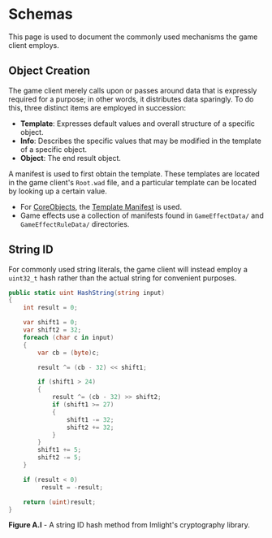 # Schemas
This page is used to document the commonly used mechanisms the game client employs.

## Object Creation
The game client merely calls upon or passes around data that is expressly required for a purpose; in other words, it distributes data sparingly.
To do this, three distinct items are employed in succession:
* __Template__: Expresses default values and overall structure of a specific object.
* __Info__: Describes the specific values that may be modified in the template of a specific object.
* __Object__: The end result object.

A manifest is used to first obtain the template. These templates are located in the game client's `Root.wad` file, and a particular template can be located by looking up a certain value.
* For [CoreObjects](./systems/op/coreobject.md), the [Template Manifest](./systems/op/coreobject.md#template-manifest) is used.
* Game effects use a collection of manifests found in `GameEffectData/` and `GameEffectRuleData/` directories.

## String ID

For commonly used string literals, the game client will instead employ a `uint32_t` hash rather than the actual string for convenient purposes.

```csharp
public static uint HashString(string input)
{
    int result = 0;

    var shift1 = 0;
    var shift2 = 32;
    foreach (char c in input)
    {
        var cb = (byte)c;

        result ^= (cb - 32) << shift1;

        if (shift1 > 24)
        {
            result ^= (cb - 32) >> shift2;
            if (shift1 >= 27)
            {
                shift1 -= 32;
                shift2 += 32;
            }
        }
        shift1 += 5;
        shift2 -= 5;
    }

    if (result < 0)
         result = -result;

    return (uint)result;
}
```
__Figure A.I__ - A string ID hash method from Imlight's cryptography library.